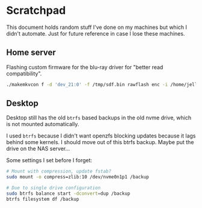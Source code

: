 # Scratchpad

This document holds random stuff I've done on my machines but which I didn't
automate. Just for future reference in case I lose these machines.

## Home server

Flashing custom firmware for the blu-ray driver for "better read compatibility".

```bash
./makemkvcon f -d 'dev_21:0' -f /tmp/sdf.bin rawflash enc -i /home/jelly/Downloads/shiet/firmware/asus/ASUS-BW-16D1HT-3.10-WM01601-211901041014.bin
```

## Desktop

Desktop still has the old `btrfs` based backups in the old nvme drive, which is
not mounted automatically.

I used `btrfs` because I didn't want openzfs blocking updates because it lags
behind some kernels. I should move out of this btrfs backup. Maybe put the drive
on the NAS server...

Some settings I set before I forget:

```bash
# Mount with compression, update fstab?
sudo mount -o compress=zlib:10 /dev/nvme0n1p1 /backup

# Due to single drive configuration
sudo btrfs balance start -dconvert=dup /backup
btrfs filesystem df /backup
```
